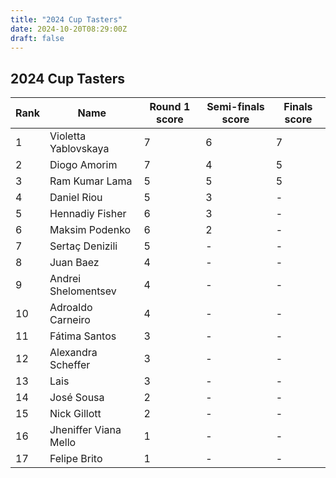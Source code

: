 ```yaml
---
title: "2024 Cup Tasters"
date: 2024-10-20T08:29:00Z
draft: false
---
```


<section>
    <div class="row">
        <h1 class="section-title">2024 Cup Tasters</h1>
    </div>
</section>

<table class="table-auto w-full bg-white shadow-md rounded-lg">
    <thead>
        <tr>
            <th class="px-4 py-2">Rank</th>
            <th class="px-4 py-2">Name</th>
            <th class="px-4 py-2">Round 1 score</th>
            <th class="px-4 py-2">Semi-finals score</th>
            <th class="px-4 py-2">Finals score</th>
        </tr>
    </thead>
    <tbody>
        <tr class="bg-yellow-500">
            <td class="border px-4 py-2">1</td>
            <td class="border px-4 py-2">Violetta Yablovskaya</td>
            <td class="border px-4 py-2">7</td>
            <td class="border px-4 py-2">6</td>
            <td class="border px-4 py-2">7</td>
        </tr>
        <tr class="bg-gray-300">
            <td class="border px-4 py-2">2</td>
            <td class="border px-4 py-2">Diogo Amorim</td>
            <td class="border px-4 py-2">7</td>
            <td class="border px-4 py-2">4</td>
            <td class="border px-4 py-2">5</td>
        </tr>
        <tr class="bg-yellow-700">
            <td class="border px-4 py-2">3</td>
            <td class="border px-4 py-2">Ram Kumar Lama</td>
            <td class="border px-4 py-2">5</td>
            <td class="border px-4 py-2">5</td>
            <td class="border px-4 py-2">5</td>
        </tr>
        <tr>
            <td class="border px-4 py-2">4</td>
            <td class="border px-4 py-2">Daniel Riou</td>
            <td class="border px-4 py-2">5</td>
            <td class="border px-4 py-2">3</td>
            <td class="border px-4 py-2">-</td>
        </tr>
        <tr>
            <td class="border px-4 py-2">5</td>
            <td class="border px-4 py-2">Hennadiy Fisher</td>
            <td class="border px-4 py-2">6</td>
            <td class="border px-4 py-2">3</td>
            <td class="border px-4 py-2">-</td>
        </tr>
        <tr>
            <td class="border px-4 py-2">6</td>
            <td class="border px-4 py-2">Maksim Podenko</td>
            <td class="border px-4 py-2">6</td>
            <td class="border px-4 py-2">2</td>
            <td class="border px-4 py-2">-</td>
        </tr>
        <tr>
            <td class="border px-4 py-2">7</td>
            <td class="border px-4 py-2">Sertaç Denizili</td>
            <td class="border px-4 py-2">5</td>
            <td class="border px-4 py-2">-</td>
            <td class="border px-4 py-2">-</td>
        </tr>
        <tr>
            <td class="border px-4 py-2">8</td>
            <td class="border px-4 py-2">Juan Baez</td>
            <td class="border px-4 py-2">4</td>
            <td class="border px-4 py-2">-</td>
            <td class="border px-4 py-2">-</td>
        </tr>
        <tr>
            <td class="border px-4 py-2">9</td>
            <td class="border px-4 py-2">Andrei Shelomentsev</td>
            <td class="border px-4 py-2">4</td>
            <td class="border px-4 py-2">-</td>
            <td class="border px-4 py-2">-</td>
        </tr>
        <tr>
            <td class="border px-4 py-2">10</td>
            <td class="border px-4 py-2">Adroaldo Carneiro</td>
            <td class="border px-4 py-2">4</td>
            <td class="border px-4 py-2">-</td>
            <td class="border px-4 py-2">-</td>
        </tr>
        <tr>
            <td class="border px-4 py-2">11</td>
            <td class="border px-4 py-2">Fátima Santos</td>
            <td class="border px-4 py-2">3</td>
            <td class="border px-4 py-2">-</td>
            <td class="border px-4 py-2">-</td>
        </tr>
        <tr>
            <td class="border px-4 py-2">12</td>
            <td class="border px-4 py-2">Alexandra Scheffer</td>
            <td class="border px-4 py-2">3</td>
            <td class="border px-4 py-2">-</td>
            <td class="border px-4 py-2">-</td>
        </tr>
        <tr>
            <td class="border px-4 py-2">13</td>
            <td class="border px-4 py-2">Lais</td>
            <td class="border px-4 py-2">3</td>
            <td class="border px-4 py-2">-</td>
            <td class="border px-4 py-2">-</td>
        </tr>
        <tr>
            <td class="border px-4 py-2">14</td>
            <td class="border px-4 py-2">José Sousa</td>
            <td class="border px-4 py-2">2</td>
            <td class="border px-4 py-2">-</td>
            <td class="border px-4 py-2">-</td>
        </tr>
        <tr>
            <td class="border px-4 py-2">15</td>
            <td class="border px-4 py-2">Nick Gillott</td>
            <td class="border px-4 py-2">2</td>
            <td class="border px-4 py-2">-</td>
            <td class="border px-4 py-2">-</td>
        </tr>
        <tr>
            <td class="border px-4 py-2">16</td>
            <td class="border px-4 py-2">Jheniffer Viana Mello</td>
            <td class="border px-4 py-2">1</td>
            <td class="border px-4 py-2">-</td>
            <td class="border px-4 py-2">-</td>
        </tr>
        <tr>
            <td class="border px-4 py-2">17</td>
            <td class="border px-4 py-2">Felipe Brito</td>
            <td class="border px-4 py-2">1</td>
            <td class="border px-4 py-2">-</td>
            <td class="border px-4 py-2">-</td>
        </tr>
    </tbody>
</table>

